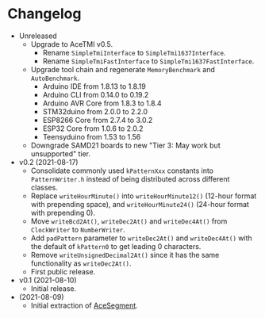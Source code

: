 # Changelog

* Unreleased
    * Upgrade to AceTMI v0.5.
        * Rename `SimpleTmiInterface` to `SimpleTmi1637Interface`.
        * Rename `SimpleTmiFastInterface` to `SimpleTmi1637FastInterface`.
    * Upgrade tool chain and regenerate `MemoryBenchmark` and `AutoBenchmark`.
        * Arduino IDE from 1.8.13 to 1.8.19
        * Arduino CLI from 0.14.0 to 0.19.2
        * Arduino AVR Core from 1.8.3 to 1.8.4
        * STM32duino from 2.0.0 to 2.2.0
        * ESP8266 Core from 2.7.4 to 3.0.2
        * ESP32 Core from 1.0.6 to 2.0.2
        * Teensyduino from 1.53 to 1.56
    * Downgrade SAMD21 boards to new "Tier 3: May work but unsupported" tier.
* v0.2 (2021-08-17)
    * Consolidate commonly used `kPatternXxx` constants into `PatternWriter.h`
      instead of being distributed across different classes.
    * Replace `writeHourMinute()` into `writeHourMinute12()` (12-hour format
      with prepending space), and `writeHourMinute24()` (24-hour format with
      prepending 0).
    * Move `writeBcd2At()`, `writeDec2At()` and `writeDec4At()` from
      `ClockWriter` to `NumberWriter`.
    * Add `padPattern` parameter to `writeDec2At()` and `writeDec4At()` with
      the default of `kPattern0` to get leading 0 characters.
    * Remove `writeUnsignedDecimal2At()` since it has the same functionality as
      `writeDec2At()`.
    * First public release.
* v0.1 (2021-08-10)
    * Initial release.
* (2021-08-09)
    * Initial extraction of [AceSegment](https://github.com/bxparks/AceSegment).
